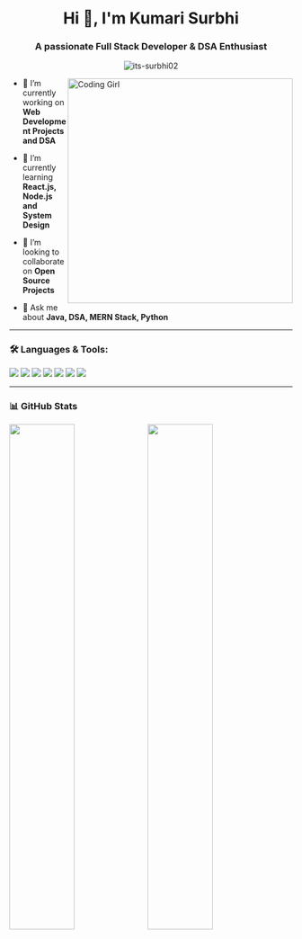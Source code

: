 <h1 align="center">Hi 👋, I'm Kumari Surbhi</h1>
<h3 align="center">A passionate Full Stack Developer & DSA Enthusiast</h3>

<p align="center">
  <img src="https://komarev.com/ghpvc/?username=its-surbhi02&label=Profile%20views&color=0e75b6&style=flat" alt="its-surbhi02" />
</p>

<img align="right" alt="Coding Girl" width="400" src="https://media.tenor.com/bTudLdN6nF4AAAAC/girl-coding.gif" />


- 🔭 I’m currently working on **Web Development Projects and DSA**

- 🌱 I’m currently learning **React.js, Node.js and System Design**

- 👯 I’m looking to collaborate on **Open Source Projects**

- 💬 Ask me about **Java, DSA, MERN Stack, Python**


---

### 🛠️ Languages & Tools:

<p>
  <img src="https://img.shields.io/badge/Java-ED8B00?style=for-the-badge&logo=java&logoColor=white"/>
  <img src="https://img.shields.io/badge/C++-00599C?style=for-the-badge&logo=c%2B%2B&logoColor=white"/>
  <img src="https://img.shields.io/badge/Python-14354C?style=for-the-badge&logo=python&logoColor=white"/>
  <img src="https://img.shields.io/badge/JavaScript-F7DF1E?style=for-the-badge&logo=javascript&logoColor=black"/>
  <img src="https://img.shields.io/badge/React-20232A?style=for-the-badge&logo=react&logoColor=61DAFB"/>
  <img src="https://img.shields.io/badge/Node.js-339933?style=for-the-badge&logo=nodedotjs&logoColor=white"/>
  <img src="https://img.shields.io/badge/MongoDB-4DB33D?style=for-the-badge&logo=mongodb&logoColor=white"/>
</p>

---

### 📊 GitHub Stats

<p>
  <img width="48%" src="https://github-readme-stats.vercel.app/api?username=its-surbhi02&show_icons=true&theme=radical" />
  <img width="48%" src="https://github-readme-streak-stats.herokuapp.com/?user=its-surbhi02&theme=radical" />
</p>


